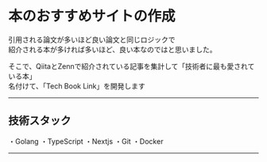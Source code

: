 # 本のおすすめサイトの作成
引用される論文が多いほど良い論文と同じロジックで<br>
紹介される本が多ければ多いほど、良い本なのではと思いました。<br>

そこで、QiitaとZennで紹介されている記事を集計して「技術者に最も愛されている本」<br>
名付けて、「Tech Book Link」を開発します

---

## 技術スタック
・Golang
・TypeScript
・Nextjs
・Git
・Docker

---
